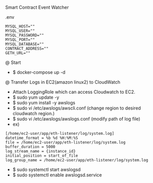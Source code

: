 
Smart Contract Event Watcher

.env 
```
MYSQL_HOST=""
MYSQL_USER=""
MYSQL_PASSWORD=""
MYSQL_PORT=""
MYSQL_DATABASE=""
CONTRACT_ADDRESS=""
GETH_URL=""
```

@ Start
* $ docker-compose up -d


@ Transfer Logs in EC2(amazon linux2) to CloudWatch
* Attach LoggingRole which can access Cloudwatch to EC2.
* $ sudo yum update -y
* $ sudo yum install -y awslogs
* $ sudo vi /etc/awslogs/awscli.conf  (change region to desired cloudwatch region.)
* $ sudo vi /etc/awslogs/awslogs.conf  (modify path of log file) 
* ex)
```
[/home/ec2-user/app/eth-listener/log/system.log]
datetime_format = %b %d %H:%M:%S
file = /home/ec2-user/app/eth-listener/log/system.log
buffer_duration = 5000
log_stream_name = {instance_id}
initial_position = start_of_file
log_group_name = /home/ec2-user/app/eth-listener/log/system.log
```
* $ sudo systemctl start awslogsd
* $ sudo systemctl enable awslogsd.service
